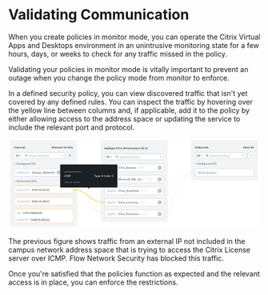 # Validating Communication

When you create policies in monitor mode, you can operate the Citrix Virtual Apps and Desktops environment in an unintrusive monitoring state for a few hours, days, or weeks to check for any traffic missed in the policy. 

Validating your policies in monitor mode is vitally important to prevent an outage when you change the policy mode from monitor to enforce.

In a defined security policy, you can view discovered traffic that isn't yet covered by any defined rules. You can inspect the traffic by hovering over the yellow line between columns and, if applicable, add it to the policy by either allowing access to the address space or updating the service to include the relevant port and protocol.

![Monitoring Network Blocks](../images/bp-2125-securing-citrix-virtual-apps-and-desktops-with-nutanix-flow_image40.png "Monitoring Network Blocks")

The previous figure shows traffic from an external IP not included in the campus network address space that is trying to access the Citrix License server over ICMP. Flow Network Security has blocked this traffic.

Once you're satisfied that the policies function as expected and the relevant access is in place, you can enforce the restrictions.